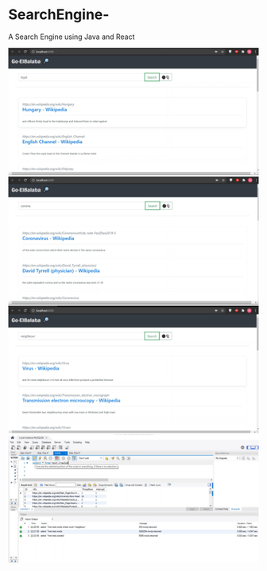 # SearchEngine-
A Search Engine using Java and React

![alt text](https://github.com/MA717/SearchEngine-/blob/main/WebBoot/Go1.png)
![alt text](https://github.com/MA717/SearchEngine-/blob/main/WebBoot/Go2.png)
![alt text](https://github.com/MA717/SearchEngine-/blob/main/WebBoot/GO3.png)
![alt text](https://github.com/MA717/SearchEngine-/blob/main/WebBoot/Go4.png)
